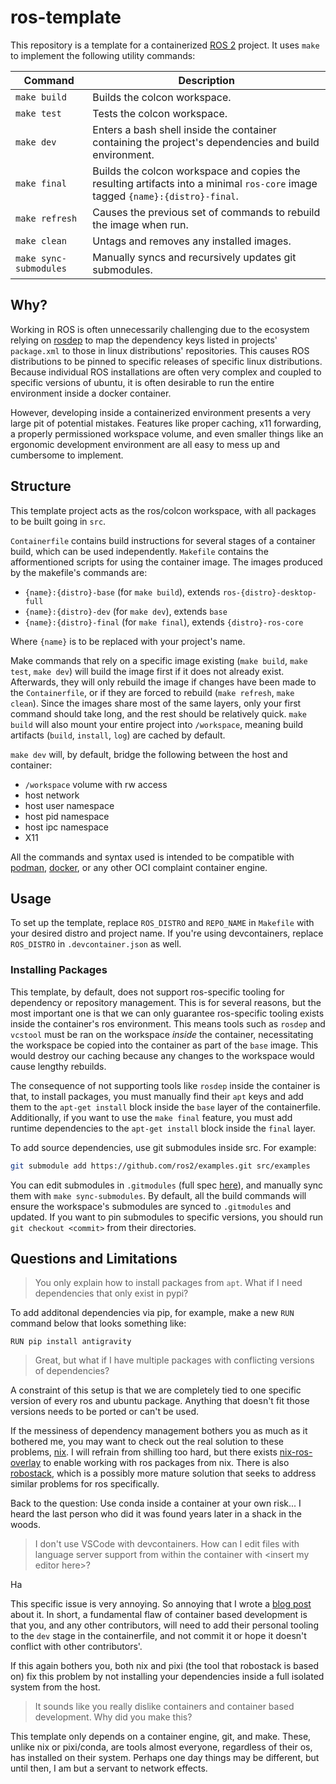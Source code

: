 # ros-template

This repository is a template for a containerized [ROS 2](https://docs.ros.org/) project. It uses `make` to implement the following utility commands:

| Command                  | Description                                                                                                                    |
| ------------------------ | ------------------------------------------------------------------------------------------------------------------------------ |
| `make build`             | Builds the colcon workspace.                                                                                                   |
| `make test`              | Tests the colcon workspace.                                                                                                    |
| `make dev`               | Enters a bash shell inside the container containing the project's dependencies and build environment.                          |
| `make final`             | Builds the colcon workspace and copies the resulting artifacts into a minimal `ros-core` image tagged `{name}:{distro}-final`. |
| `make refresh`           | Causes the previous set of commands to rebuild the image when run.                                                             |
| `make clean`             | Untags and removes any installed images.                                                                                       |
| `make sync-submodules`   | Manually syncs and recursively updates git submodules.                                                                         |

## Why?

Working in ROS is often unnecessarily challenging due to the ecosystem relying on [rosdep](https://github.com/ros/rosdistro/blob/master/rosdep/base.yaml) to map the dependency keys listed in projects' `package.xml` to those in linux distributions' repositories. This causes ROS distributions to be pinned to specific releases of specific linux distributions. Because individual ROS installations are often very complex and coupled to specific versions of ubuntu, it is often desirable to run the entire environment inside a docker container.

However, developing inside a containerized environment presents a very large pit of potential mistakes. Features like proper caching, x11 forwarding, a properly permissioned workspace volume, and even smaller things like an ergonomic development environment are all easy to mess up and cumbersome to implement.

## Structure

This template project acts as the ros/colcon workspace, with all packages to be built going in `src`.

`Containerfile` contains build instructions for several stages of a container build, which can be used independently. `Makefile` contains the afformentioned scripts for using the container image. The images produced by the makefile's commands are:

- `{name}:{distro}-base` (for `make build`), extends `ros-{distro}-desktop-full`
- `{name}:{distro}-dev` (for `make dev`), extends `base`
- `{name}:{distro}-final` (for `make final`), extends `{distro}-ros-core`

Where `{name}` is to be replaced with your project's name.

Make commands that rely on a specific image existing (`make build`, `make test`, `make dev`) will build the image first if it does not already exist. Afterwards, they will only rebuild the image if changes have been made to the `Containerfile`, or if they are forced to rebuild (`make refresh`, `make clean`). Since the images share most of the same layers, only your first command should take long, and the rest should be relatively quick. `make build` will also mount your entire project into `/workspace`, meaning build artifacts (`build`, `install`, `log`) are cached by default.

`make dev` will, by default, bridge the following between the host and container:

- `/workspace` volume with rw access
- host network
- host user namespace
- host pid namespace
- host ipc namespace
- X11

All the commands and syntax used is intended to be compatible with [podman](https://podman.io/), [docker](https://www.docker.com/), or any other OCI complaint container engine.

## Usage

To set up the template, replace `ROS_DISTRO` and `REPO_NAME` in `Makefile` with your desired distro and project name. If you're using devcontainers, replace `ROS_DISTRO` in `.devcontainer.json` as well.

### Installing Packages

This template, by default, does not support ros-specific tooling for dependency or repository management. This is for several reasons, but the most important one is that we can only guarantee ros-specific tooling exists inside the container's ros environment. This means tools such as `rosdep` and `vcstool` must be ran on the workspace *inside* the container, necessitating the workspace be copied into the container as part of the `base` image. This would destroy our caching because any changes to the workspace would cause lengthy rebuilds.

The consequence of not supporting tools like `rosdep` inside the container is that, to install packages, you must manually find their `apt` keys and add them to the `apt-get install` block inside the `base` layer of the containerfile. Additionally, if you want to use the `make final` feature, you must add runtime dependencies to the `apt-get install` block inside the `final` layer.

To add source dependencies, use git submodules inside src. For example:

```sh
git submodule add https://github.com/ros2/examples.git src/examples
```

You can edit submodules in `.gitmodules` (full spec [here](https://git-scm.com/docs/gitmodules#_description)), and manually sync them with `make sync-submodules`. By default, all the build commands will ensure the workspace's submodules are synced to `.gitmodules` and updated. If you want to pin submodules to specific versions, you should run `git checkout <commit>` from their directories.

## Questions and Limitations

> You only explain how to install packages from `apt`. What if I need dependencies that only exist in pypi?

To add additonal dependencies via pip, for example, make a new `RUN` command below that looks something like:

```containerfile
RUN pip install antigravity
```

> Great, but what if I have multiple packages with conflicting versions of dependencies?

A constraint of this setup is that we are completely tied to one specific version of every ros and ubuntu package. Anything that doesn't fit those versions needs to be ported or can't be used.

If the messiness of dependency management bothers you as much as it bothered me, you may want to check out the real solution to these problems, [nix](http://nix.dev/). I will refrain from shilling too hard, but there exists [nix-ros-overlay](https://github.com/lopsided98/nix-ros-overlay) to enable working with ros packages from nix. There is also [robostack](https://robostack.github.io/index.html), which is a possibly more mature solution that seeks to address similar problems for ros specifically.

Back to the question: Use conda inside a container at your own risk... I heard the last person who did it was found years later in a shack in the woods.

> I don't use VSCode with devcontainers. How can I edit files with language server support from within the container with \<insert my editor here\>?

Ha

This specific issue is very annoying. So annoying that I wrote a [blog post](https://anglesideangle.dev/blog/container-hell/) about it. In short, a fundamental flaw of container based development is that you, and any other contributors, will need to add their personal tooling to the `dev` stage in the containerfile, and not commit it or hope it doesn't conflict with other contributors'.

If this again bothers you, both nix and pixi (the tool that robostack is based on) fix this problem by not installing your dependencies inside a full isolated system from the host.

> It sounds like you really dislike containers and container based development. Why did you make this?

This template only depends on a container engine, git, and make. These, unlike nix or pixi/conda, are tools almost everyone, regardless of their os, has installed on their system. Perhaps one day things may be different, but until then, I am but a servant to network effects.
